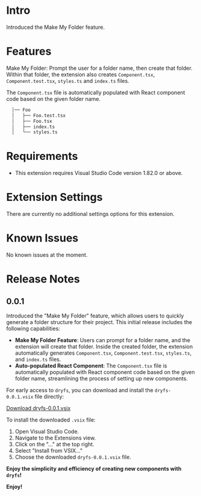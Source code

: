 # Intro

Introduced the Make My Folder feature.

# Features

Make My Folder: Prompt the user for a folder name, then create that folder. Within that folder, the extension also creates `Component.tsx`, `Component.test.tsx`, `styles.ts` and `index.ts` files.

The `Component.tsx` file is automatically populated with React component code based on the given folder name.

```bash
  │── Foo
  │   ├── Foo.test.tsx
  │   ├── Foo.tsx
  │   ├── index.ts
  │   └── styles.ts

```

# Requirements

- This extension requires Visual Studio Code version 1.82.0 or above.

# Extension Settings

There are currently no additional settings options for this extension.

# Known Issues

No known issues at the moment.

# Release Notes

## 0.0.1

Introduced the "Make My Folder" feature, which allows users to quickly generate a folder structure for their project. This initial release includes the following capabilities:

- **Make My Folder Feature**: Users can prompt for a folder name, and the extension will create that folder. Inside the created folder, the extension automatically generates `Component.tsx`, `Component.test.tsx`, `styles.ts`, and `index.ts` files.
- **Auto-populated React Component**: The `Component.tsx` file is automatically populated with React component code based on the given folder name, streamlining the process of setting up new components.

For early access to `dryfs`, you can download and install the `dryfs-0.0.1.vsix` file directly:

[Download dryfs-0.0.1.vsix](/dryfs-0.0.1.vsix)

To install the downloaded `.vsix` file:

1. Open Visual Studio Code.
2. Navigate to the Extensions view.
3. Click on the "..." at the top right.
4. Select "Install from VSIX..."
5. Choose the downloaded `dryfs-0.0.1.vsix` file.

**Enjoy the simplicity and efficiency of creating new components with `dryfs`!**

**Enjoy!**
